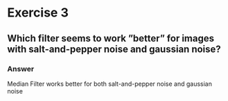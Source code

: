 # Exercise 3
## Which filter seems to work ”better” for images with salt-and-pepper noise and gaussian noise?

### Answer

Median Filter works better for both salt-and-pepper noise and gaussian noise
